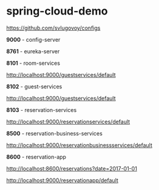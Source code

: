 # spring-cloud-demo


https://github.com/svlugovoy/configs

**9000** - config-server

**8761** - eureka-server

**8101** - room-services

[http://localhost:9000/guestservices/default](http://localhost:9000/guestservices/default)

**8102** - guest-services

[http://localhost:9000/guestservices/default](http://localhost:9000/guestservices/default)

**8103** - reservation-services

[http://localhost:9000/reservationservices/default](http://localhost:9000/reservationservices/default)

**8500** - reservation-business-services

[http://localhost:9000/reservationbusinessservices/default](http://localhost:9000/reservationbusinessservices/default)

**8600** - reservation-app

[http://localhost:8600/reservations?date=2017-01-01](http://localhost:8600/reservations?date=2017-01-01)

[http://localhost:9000/reservationapp/default](http://localhost:9000/reservationapp/default)